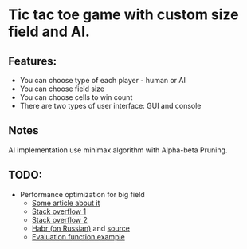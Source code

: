 # Tic tac toe game with custom size field and AI.
## Features:
- You can choose type of each player - human or AI
- You can choose field size
- You can choose cells to win count
- There are two types of user interface: GUI and console

## Notes
AI implementation use minimax algorithm with Alpha-beta Pruning.

## TODO:
- Performance optimization for big field
    - [Some article about it](https://www3.ntu.edu.sg/home/ehchua/programming/java/javagame_tictactoe_ai.html)
    - [Stack overflow 1](https://stackoverflow.com/questions/51364491/minimax-alpha-beta-pruning-algorithm-takes-too-much-time-to-solve-tic-tac-toe-1)
    - [Stack overflow 2](https://stackoverflow.com/questions/51427156/how-to-solve-tic-tac-toe-4x4-game-using-minimax-algorithem-and-alpha-beta-prunin)
    - [Habr (on Russian)](https://habr.com/ru/post/146088/) and [source](https://github.com/TheHorse/RabbitMinMax/blob/master/game.cpp)
    - [Evaluation function example](https://www.ivanpalazzo.com/post/tic-tac-toe-on-steroids-oxxo-part-3-the-evaluation-function)